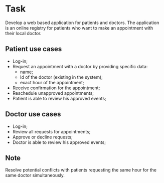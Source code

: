 # Task

Develop a web based application for patients and doctors. The application is an online registry for patients who want to make an appointment with their local doctor.

## Patient use cases

- Log-in;
- Request an appointment with a doctor by providing specific data:
  - name;
  - Id of the doctor (existing in the system);
  - exact hour of the appointment;
- Receive confirmation for the appointment;
- Reschedule unapproved appointments;
- Patient is able to review his approved events;

## Doctor use cases

- Log-in;
- Review all requests for appointments;
- Approve or decline requests;
- Doctor is able to review his approved events;

## Note

Resolve potential conflicts with patients requesting the same hour for the same doctor simultaneously.